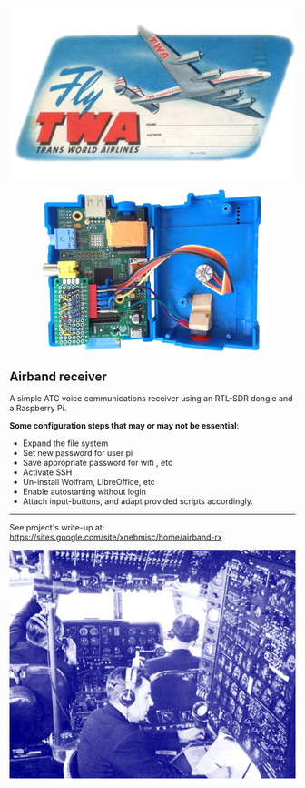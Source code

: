 <p align="center">
  <img src="./img/TWA.png">
</p>
<p align="center">
  <img src="./img/sdrpi-ikon.png">
</p>

## Airband receiver


A simple ATC voice communications receiver using an RTL-SDR dongle and a Raspberry Pi.


**Some configuration steps that may or may not be essential**:


-  Expand the file system
- Set new password for user pi
-  Save appropriate password for wifi , etc
- Activate SSH
-  Un-install Wolfram, LibreOffice, etc
- Enable autostarting without login
-  Attach input-buttons, and adapt provided scripts accordingly.

***

See project's write-up at: https://sites.google.com/site/xnebmisc/home/airband-rx

![](./img/MAJW9559-kontr.png) 

